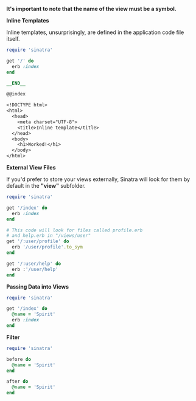 **It's important to note that the name of the view must be a symbol.**

**Inline Templates**

Inline templates, unsurprisingly, are defined in the application code file itself.

```ruby
require 'sinatra'

get '/' do
  erb :index
end

__END__

@@index

<!DOCTYPE html>
<html>
  <head>
    <meta charset="UTF-8">
    <title>Inline template</title>
  </head>
  <body>
    <h1>Worked!</h1>
  </body>
</html>
```

**External View Files**

If you'd prefer to store your views externally, Sinatra will look for them by default in the **"view"** subfolder.

```ruby
require 'sinatra'

get '/index' do 
  erb :index
end

# This code will look for files called profile.erb 
# and help.erb in "/views/user"
get '/:user/profile' do
  erb '/user/profile'.to_sym
end

get '/:user/help' do
  erb :'/user/help'
end
```

**Passing Data into Views**

```ruby
require 'sinatra'

get '/index' do 
  @name = 'Spirit'
  erb :index
end
```

**Filter**

```ruby
require 'sinatra'

before do 
  @name = 'Spirit'
end

after do 
  @name = 'Spirit'
end
```
